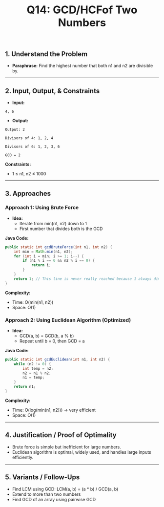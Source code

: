 <!-- #region 14-GCD/HCFof Two Numbers   -->

<br>
<h1 style="text-align:center; font-size:2.5em; font-weight:bold;">Q14: GCD/HCFof Two Numbers</h1>
<br>

## 1. Understand the Problem
- **Paraphrase:** Find the highest number that both n1 and n2 are divisible by.

---

## 2. Input, Output, & Constraints

- **Input:**
```text
4, 6
```

- **Output:**
```text
Output: 2

Divisors of 4: 1, 2, 4

Divisors of 6: 1, 2, 3, 6

GCD = 2
```

**Constraints:**
- 1 ≤ n1, n2 ≤ 1000


---

## 3. Approaches

### Approach 1: Using Brute Force

- **Idea:**
  - Iterate from min(n1, n2) down to 1
  - First number that divides both is the GCD

**Java Code:**
```java
public static int gcdBruteForce(int n1, int n2) {
    int min = Math.min(n1, n2);
    for (int i = min; i >= 1; i--) {
        if (n1 % i == 0 && n2 % i == 0) {
            return i;
        }
    }
    return 1; // This line is never really reached because 1 always divides
}
```

**Complexity:**
- Time: O(min(n1, n2))
- Space: O(1)

### Approach 2: Using Euclidean Algorithm (Optimized)

- **Idea:**
  - GCD(a, b) = GCD(b, a % b)
  - Repeat until b = 0, then GCD = a

**Java Code:**
```java
public static int gcdEuclidean(int n1, int n2) {
    while (n2 != 0) {
        int temp = n2;
        n2 = n1 % n2;
        n1 = temp;
    }
    return n1;
}
```

**Complexity:**
- Time: O(log(min(n1, n2))) → very efficient
- Space: O(1)


---

## 4. Justification / Proof of Optimality

- Brute force is simple but inefficient for large numbers.
- Euclidean algorithm is optimal, widely used, and handles large inputs efficiently.

---

## 5. Variants / Follow-Ups

- Find LCM using GCD: LCM(a, b) = (a * b) / GCD(a, b)
- Extend to more than two numbers
- Find GCD of an array using pairwise GCD

<!-- #endregion -->

